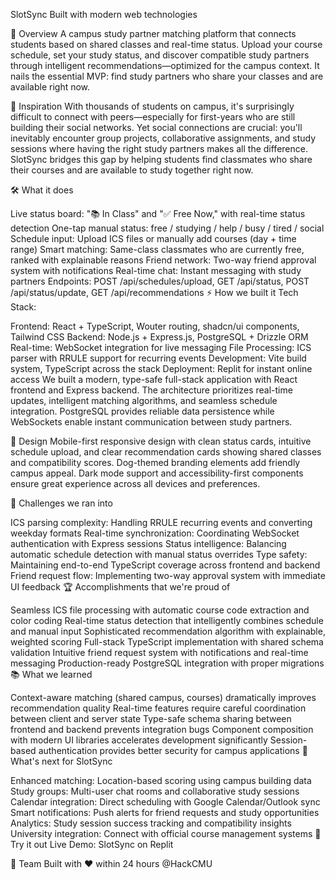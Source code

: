 SlotSync
Built with modern web technologies

🚀 Overview A campus study partner matching platform that connects students based on shared classes and real-time status. Upload your course schedule, set your study status, and discover compatible study partners through intelligent recommendations—optimized for the campus context. It nails the essential MVP: find study partners who share your classes and are available right now.

🎯 Inspiration With thousands of students on campus, it's surprisingly difficult to connect with peers—especially for first-years who are still building their social networks. Yet social connections are crucial: you'll inevitably encounter group projects, collaborative assignments, and study sessions where having the right study partners makes all the difference. SlotSync bridges this gap by helping students find classmates who share their courses and are available to study together right now.

🛠 What it does

Live status board: "📚 In Class" and "✅ Free Now," with real-time status detection
One-tap manual status: free / studying / help / busy / tired / social
Schedule input: Upload ICS files or manually add courses (day + time range)
Smart matching: Same-class classmates who are currently free, ranked with explainable reasons
Friend network: Two-way friend approval system with notifications
Real-time chat: Instant messaging with study partners
Endpoints: POST /api/schedules/upload, GET /api/status, POST /api/status/update, GET /api/recommendations
⚡ How we built it Tech Stack:

Frontend: React + TypeScript, Wouter routing, shadcn/ui components, Tailwind CSS
Backend: Node.js + Express.js, PostgreSQL + Drizzle ORM
Real-time: WebSocket integration for live messaging
File Processing: ICS parser with RRULE support for recurring events
Development: Vite build system, TypeScript across the stack
Deployment: Replit for instant online access
We built a modern, type-safe full-stack application with React frontend and Express backend. The architecture prioritizes real-time updates, intelligent matching algorithms, and seamless schedule integration. PostgreSQL provides reliable data persistence while WebSockets enable instant communication between study partners.

🎨 Design Mobile-first responsive design with clean status cards, intuitive schedule upload, and clear recommendation cards showing shared classes and compatibility scores. Dog-themed branding elements add friendly campus appeal. Dark mode support and accessibility-first components ensure great experience across all devices and preferences.

💪 Challenges we ran into

ICS parsing complexity: Handling RRULE recurring events and converting weekday formats
Real-time synchronization: Coordinating WebSocket authentication with Express sessions
Status intelligence: Balancing automatic schedule detection with manual status overrides
Type safety: Maintaining end-to-end TypeScript coverage across frontend and backend
Friend request flow: Implementing two-way approval system with immediate UI feedback
🏆 Accomplishments that we're proud of

Seamless ICS file processing with automatic course code extraction and color coding
Real-time status detection that intelligently combines schedule and manual input
Sophisticated recommendation algorithm with explainable, weighted scoring
Full-stack TypeScript implementation with shared schema validation
Intuitive friend request system with notifications and real-time messaging
Production-ready PostgreSQL integration with proper migrations
📚 What we learned

Context-aware matching (shared campus, courses) dramatically improves recommendation quality
Real-time features require careful coordination between client and server state
Type-safe schema sharing between frontend and backend prevents integration bugs
Component composition with modern UI libraries accelerates development significantly
Session-based authentication provides better security for campus applications
🔮 What's next for SlotSync

Enhanced matching: Location-based scoring using campus building data
Study groups: Multi-user chat rooms and collaborative study sessions
Calendar integration: Direct scheduling with Google Calendar/Outlook sync
Smart notifications: Push alerts for friend requests and study opportunities
Analytics: Study session success tracking and compatibility insights
University integration: Connect with official course management systems
🚀 Try it out Live Demo: SlotSync on Replit


👥 Team Built with ❤️ within 24 hours @HackCMU